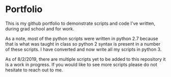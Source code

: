 # Portfolio
This is my github portfolio to demonstrate scripts and code I've written, during grad school and for work.

As a note, most of the python scripts were written in python 2.7 because that is what was taught in class so python 2 syntax is present in a number of these scripts.  I have converted and now write all my scripts in python 3.

As of 8/2/2019, there are multiple scripts yet to be added to this repository it is a work in progress.  If you would like to see more scripts please do not hesitate to reach out to me.

